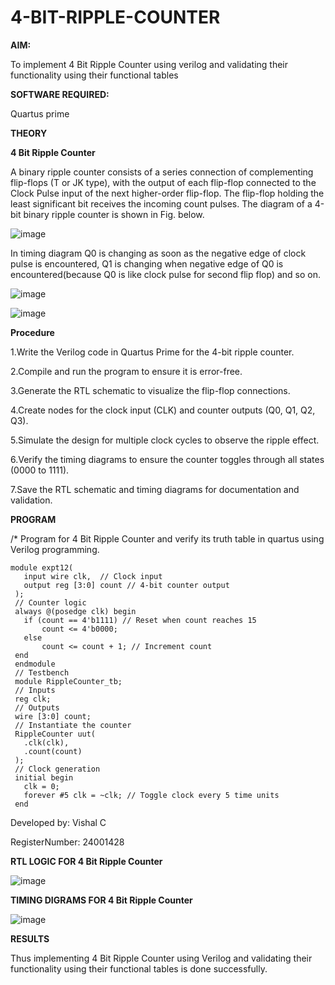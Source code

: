 # 4-BIT-RIPPLE-COUNTER

**AIM:**

To implement  4 Bit Ripple Counter using verilog and validating their functionality using their functional tables

**SOFTWARE REQUIRED:**

Quartus prime

**THEORY**

**4 Bit Ripple Counter**

A binary ripple counter consists of a series connection of complementing flip-flops (T or JK type), with the output of each flip-flop connected to the Clock Pulse input of the next higher-order flip-flop. The flip-flop holding the least significant bit receives the incoming count pulses. The diagram of a 4-bit binary ripple counter is shown in Fig. below.

![image](https://github.com/naavaneetha/4-BIT-RIPPLE-COUNTER/assets/154305477/cb4b74d4-31ab-4359-95d0-d22e67daba13)

In timing diagram Q0 is changing as soon as the negative edge of clock pulse is encountered, Q1 is changing when negative edge of Q0 is encountered(because Q0 is like clock pulse for second flip flop) and so on.

![image](https://github.com/naavaneetha/4-BIT-RIPPLE-COUNTER/assets/154305477/a573a7d6-014e-4e54-93e6-e2ac9530960b)

![image](https://github.com/naavaneetha/4-BIT-RIPPLE-COUNTER/assets/154305477/85e1958a-2fc1-49bb-9a9f-d58ccbf3663c)

**Procedure**

1.Write the Verilog code in Quartus Prime for the 4-bit ripple counter.
 
 2.Compile and run the program to ensure it is error-free.
 
 3.Generate the RTL schematic to visualize the flip-flop connections.
 
 4.Create nodes for the clock input (CLK) and counter outputs (Q0, Q1, Q2, Q3).
 
 5.Simulate the design for multiple clock cycles to observe the ripple effect.
 
 6.Verify the timing diagrams to ensure the counter toggles through all states (0000 to
 1111).
 
 7.Save the RTL schematic and timing diagrams for documentation and validation.
 
**PROGRAM**

/* Program for 4 Bit Ripple Counter and verify its truth table in quartus using Verilog programming.

```
module expt12(
   input wire clk,  // Clock input
   output reg [3:0] count // 4-bit counter output
 );
 // Counter logic
 always @(posedge clk) begin
   if (count == 4'b1111) // Reset when count reaches 15
       count <= 4'b0000;
   else
       count <= count + 1; // Increment count
 end
 endmodule
 // Testbench
 module RippleCounter_tb;
 // Inputs
 reg clk;
 // Outputs
 wire [3:0] count;
 // Instantiate the counter
 RippleCounter uut(
   .clk(clk),
   .count(count)
 );
 // Clock generation
 initial begin
   clk = 0;
   forever #5 clk = ~clk; // Toggle clock every 5 time units
 end

```

 Developed by: Vishal C 
 
 RegisterNumber: 24001428

**RTL LOGIC FOR 4 Bit Ripple Counter**

![image](https://github.com/user-attachments/assets/64e38449-3a35-4607-a43b-4f84b82d5c73)


**TIMING DIGRAMS FOR 4 Bit Ripple Counter**

![image](https://github.com/user-attachments/assets/f9634bd1-c70c-4bb1-b5c3-dcf859109d07)


**RESULTS**

Thus implementing 4 Bit Ripple Counter using Verilog and validating their functionality using their functional tables is done successfully.
